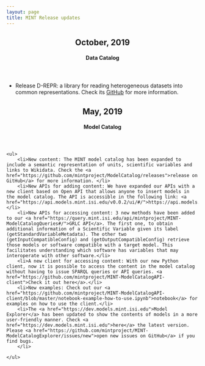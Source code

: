 ```yaml
---
layout: page
title: MINT Release updates
---
```


<section id="overview">
    <header class="major">
	<h2>October, 2019</h2>
        <h4>Data Catalog</h4>
    </header>
    <ul>
        <li>Release D-REPR: a library for reading heterogeneous datasets into common representations. Check its <a href="https://github.com/usc-isi-i2/d-repr">GitHub</a> for more information.</li>
    </ul>
</section>

<section id="overview">
    <header class="major">
	    <h2>May, 2019</h2>
        <h4>Model Catalog</h4>
	</header>
    
    <ul>
        <li>New content: The MINT model catalog has been expanded to include a semantic representation of units, scientific variables and links to Wikidata. Check the <a href="https://github.com/mintproject/ModelCatalog/releases">release on GitHub</a> for more information. </li>
        <li>New APIs for adding content: We have expanded our APIs with a new client based on Open API that allows anyone to insert models in the model catalog. The API is accessible in the following link: <a href="https://api.models.mint.isi.edu/v0.0.2/ui/#/">https://api.models.mint.isi.edu/v0.0.2/ui/#/</a></li>
        <li>New APIs for accessing content: 3 new methods have been added to our <a href="https://query.mint.isi.edu/api/mintproject/MINT-ModelCatalogQueries#/">GRLC API</a>. The first one, to obtain additional information of a Scientific Variable given its label (getStandardVariableMetadata). The other two (getInputCompatibleConfig) and (getOutputCompatibleConfig) retrieve those models or software compatible with a target model. This facilitates understanding which software has variables that may interoperate with other software.</li>
        <li>A new client for accessing content: With our new Python client, now it is possible to access the content in the model catalog without having to issue SPARQL queries or API queries. <a href="https://github.com/mintproject/MINT-ModelCatalogAPI-client">Check it out here</a>.</li>
        <li>New examples: Check out our <a href="https://github.com/mintproject/MINT-ModelCatalogAPI-client/blob/master/notebook-example-how-to-use.ipynb">notebook</a> for examples on how to use the client.</li>
        <li>The <a href="https://dev.models.mint.isi.edu">Model Explorer</a> has been updated to show the contents of models in a more user-friendly manner. Check <a href="https://dev.models.mint.isi.edu">here</a> the latest version. Please <a href="https://github.com/mintproject/MINT-ModelCatalogExplorer/issues/new">open new issues on GitHub</a> if you find bugs.
        </li>
        
    </ul>
    
</section>
